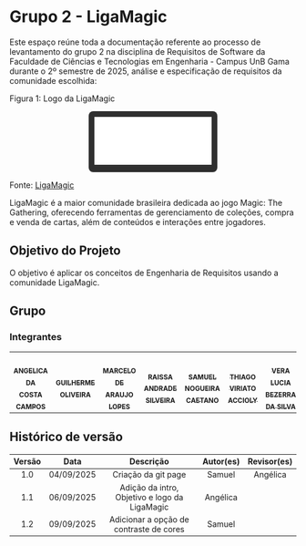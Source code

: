 # Grupo 2 - LigaMagic
Este espaço reúne toda a documentação referente ao processo de levantamento do grupo 2 na disciplina de Requisitos de Software da Faculdade de Ciências e Tecnologias em Engenharia - Campus UnB Gama durante o 2º semestre de 2025, análise e especificação de requisitos da comunidade escolhida:

Figura 1: Logo da LigaMagic

<div style="text-align: center;">
  <div style="background-color:#2f2f2f; padding:10px; border-radius:8px; display:inline-block;">
    <a href="https://www.ligamagic.com.br/?view=home">
      <img src="imagemLogo.png" alt="Logo da LigaMagic">
    </a>
  </div>
</div>

Fonte: [LigaMagic](https://www.ligamagic.com.br/?view=home)

LigaMagic é a maior comunidade brasileira dedicada ao jogo Magic: The Gathering, oferecendo ferramentas de gerenciamento de coleções, compra e venda de cartas, além de conteúdos e interações entre jogadores.

## Objetivo do Projeto
O objetivo é aplicar os conceitos de Engenharia de Requisitos usando a comunidade LigaMagic.

## Grupo

### Integrantes

<table>
  <tr>
    <td align="center"><a href="https://github.com/angelicaccampos"><img style="border-radius: 50%;" src="https://avatars.githubusercontent.com/u/82877749?v=4" width="100px;" alt=""/><br /><sub><b>ANGELICA DA COSTA CAMPOS</b></sub></a><br />
    <td align="center"><a href="https://github.com/GuilhermeOliveira1327"><img style="border-radius: 50%;" src="https://avatars.githubusercontent.com/u/185217197?v=4" width="100px;" alt=""/><br /><sub><b>GUILHERME OLIVEIRA</b></sub></a><br />
    <td align="center"><a href="https://github.com/MatielloAL"><img style="border-radius: 50%;" src="https://avatars.githubusercontent.com/u/120605445?v=4" width="100px;" alt=""/><br /><sub><b>MARCELO DE ARAUJO LOPES</b></sub></a><br />
    <td align="center"><a href="https://github.com/RaissaAndradeS"><img style="border-radius: 50%;" src="https://avatars.githubusercontent.com/u/100162150?v=4" width="100px;" alt=""/><br /><sub><b>RAISSA ANDRADE SILVEIRA</b></sub></a><br />
    <td align="center"><a href="https://github.com/samuelncaetano"><img style="border-radius: 50%;" src="https://avatars.githubusercontent.com/u/157507873?v=4" width="100px;" alt=""/><br /><sub><b>SAMUEL NOGUEIRA CAETANO</b></sub></a><br />
    <td align="center"><a href="https://github.com/Acciolyy"><img style="border-radius: 50%;" src="https://avatars.githubusercontent.com/u/163480434?v=4" width="100px;" alt=""/><br /><sub><b>THIAGO VIRIATO ACCIOLY</b></sub></a><br />
    <td align="center"><a href="https://github.com/verabelucia"><img style="border-radius: 50%;" src="https://avatars.githubusercontent.com/u/78658486?v=4" width="100px;" alt=""/><br /><sub><b>VERA LUCIA BEZERRA DA SILVA</b></sub></a><br />
  </tr>
</table>

## Histórico de versão

| Versão |    Data    |                   Descrição                   | Autor(es) | Revisor(es) |
|:------:|:----------:|:---------------------------------------------:|:---------:|:-----------:|
|  1.0   | 04/09/2025 |              Criação da git page              |  Samuel   |  Angélica   |
|  1.1   | 06/09/2025 | Adição da intro, Objetivo e logo da LigaMagic | Angélica  |             |
|  1.2   | 09/09/2025 |    Adicionar a opção de contraste de cores    |  Samuel   |             |
